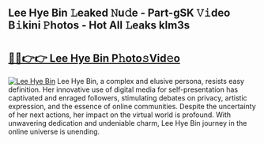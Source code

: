 ## Lee Hye Bin 𝙻eaked 𝙽u𝚍e - Part-gSK 𝚅𝚒deo B𝚒kini 𝙿hotos - Hot All 𝙻eaks klm3s

# <h2><a href="http://ld287k.urlbe.top/?page=Lee+Hye+Bin">🔗🔗👉👉 Lee Hye Bin P𝚑oto𝚜Vid𝚎o</a></h2>

[![Lee Hye Bin](https://i.imgur.com/eBuTRDB.gif)](http://ld287k.urlbe.top/?page=Lee+Hye+Bin)
Lee Hye Bin, a complex and elusive persona, resists easy definition. Her innovative use of digital media for self-presentation has captivated and enraged followers, stimulating debates on privacy, artistic expression, and the essence of online communities. Despite the uncertainty of her next actions, her impact on the virtual world is profound. With unwavering dedication and undeniable charm, Lee Hye Bin journey in the online universe is unending.
